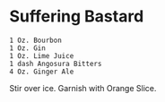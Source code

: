 # Suffering Bastard
    1 Oz. Bourbon
    1 Oz. Gin
    1 Oz. Lime Juice
    1 dash Angosura Bitters
    4 Oz. Ginger Ale

Stir over ice.  Garnish with Orange Slice.
